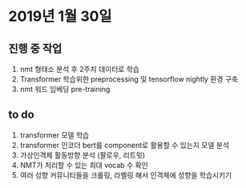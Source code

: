 # 2019년 1월 30일

## 진행 중 작업
1. nmt 형태소 분석 후 2주치 데이터로 학습
2. Transformer 학습위한 preprocessing 및 tensorflow nightly 환경 구축
3. nmt 워드 임베딩 pre-training

## to do
1. transformer 모델 학습
2. transformer 인코더 bert를 component로 활용할 수 있는지 모델 분석
3. 가상인격체 활동방향 분석 (팔로우, 리트윗)
4. NMT가 처리할 수 있는 최대 vocab 수 확인
5. 여러 성향 커뮤니티들을 크롤링, 라벨링 해서 인격체에 성향을 학습시키기
